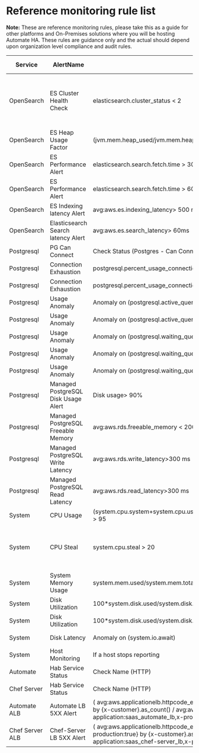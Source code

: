 # Reference monitoring rule list

**Note:** These are  reference monitoring rules, please take this as a guide for other platforms and On-Premises solutions where you will be hosting Automate HA. These rules are guidance only and the actual should depend upon organization level compliance and audit rules.

| **Service** | **AlertName** | **Rule** | **Severity Level** | **Trigger After** | **Alert Type** | **Comments** |
| ----------- | ------------- | -------- | ------------------ | ----------------- | -------------- | ------------ |
OpenSearch    |	ES Cluster Health Check |	elasticsearch.cluster_status < 2 |	L1 |	5 Minutes |	PagerDuty |	If Cluster Goes to Yellow or Red Status PagerDuty Alert will be triggered |
OpenSearch     |	ES Heap Usage Factor |	(jvm.mem.heap_used/jvm.mem.heap_max) > 0.95	 | L1	 | 5 Minutes	 | PagerDuty |
OpenSearch      |	ES Performance Alert |	elasticsearch.search.fetch.time > 30 sec	 | L2	 | 10 Minutes	 | Slack |
OpenSearch      |	ES Performance Alert |	elasticsearch.search.fetch.time > 60 sec	 | L1	 | 10 Minutes	 | PagerDuty |
OpenSearch      |	ES Indexing latency Alert |	avg:aws.es.indexing_latency> 500 ms	 | L1	 | 15 Minutes	 | PagerDuty |
OpenSearch      |	Elasticsearch Search latency Alert |	avg:aws.es.search_latency> 60ms | 	L1	 | 15 Minutes	 | PagerDuty |
Postgresql      |	PG Can Connect |	Check Status (Postgres - Can Connect)	 | L1	| 1 Minute	 | PagerDuty |
Postgresql      |	Connection Exhaustion |	postgresql.percent_usage_connections > 90	 | L2	 | 10 Minutes	 | Slack |
Postgresql |	Connection Exhaustion |	postgresql.percent_usage_connections > 95	 | L1	 | 10 Minutes	 | PagerDuty |
Postgresql |	Usage Anomaly |	Anomaly on (postgresql.active_queries)	 | L2	 | 5 Minutes	 | Slack |
Postgresql |	Usage Anomaly |	Anomaly on (postgresql.active_queries)	 | L1	 | 10 Minutes	 | PagerDuty |
Postgresql |	Usage Anomaly |	Anomaly on (postgresql.waiting_queries)	 | L2	 | 5 Minutes	 | Slack |
Postgresql |	Usage Anomaly |	Anomaly on (postgresql.waiting_queries)	 | L1	 | 10 Minutes	 | PagerDuty |
Postgresql |	Usage Anomaly |	Anomaly on (postgresql.waiting_queries)	 | L1	 | 10 Minutes	 | PagerDuty |
Postgresql |	Managed PostgreSQL Disk Usage Alert |	Disk usage> 90%	 | L1	 | 10 Minutes	 | PagerDuty |
Postgresql |	Managed PostgreSQL Freeable Memory |	avg:aws.rds.freeable_memory < 200000000 MB	 | L1	 | 10 Minutes	 | PagerDuty |
Postgresql |	Managed PostgreSQL Write Latency |	avg:aws.rds.write_latency>300 ms	 | L2	 | 10 Minutes	 | Slack |
Postgresql |	Managed PostgreSQL Read Latency	 | avg:aws.rds.read_latency>300 ms	 | L2	 | 10 Minutes	 | Slack |
System |	CPU Usage |	(system.cpu.system+system.cpu.user+system.cpu.stolen+system.cpu.guest+system.cpu.iowait) > 95	 | L1	 | 10 Minutes	 | PagerDuty |
System |	CPU Steal |	system.cpu.steal > 20	 | L1	| 10 Minutes	 | PagerDuty | 	Terminate if Part of AutoScaling / Stop and Restart machine
System |	System Memory Usage | 	system.mem.used/system.mem.total > 0.95	 | L2	 | 10 Minutes	 | Slack |
System |	Disk Utilization |	100*system.disk.used/system.disk.total > 85	 | L2	 | 10 Minutes	 | Slack |
System |	Disk Utilization |	100*system.disk.used/system.disk.total > 90	 | L1	 | 10 Minutes	 | PagerDuty |
System |	Disk Latency |	Anomaly on (system.io.await)	 | L2	 | 5 Minutes	 | Slack |
System |	Host Monitoring	 | If a host stops reporting	 | L1	 | 5 Minutes	 | PagerDuty |
Automate |	Hab Service Status |	Check Name (HTTP)	 | L1	 | 5 Minutes	 | PagerDuty |
Chef Server |	Hab Service Status |	Check Name (HTTP)	 | L1	 | 5 Minutes	 | PagerDuty |
Automate ALB |	Automate LB 5XX Alert |	( avg:aws.applicationelb.httpcode_elb_5xx{x-application:saas_automate_lb,x-production:true} by {x-customer}.as_count() / avg:aws.applicationelb.request_count{x-application:saas_automate_lb,x-production:true} by {x-customer}.as_count() ) * 100	 | L1	 | 10 Minutes	 | PagerDuty |
Chef Server ALB |	Chef-Server LB 5XX Alert |	( avg:aws.applicationelb.httpcode_elb_5xx{x-application:saas_chef-server_lb,x-production:true} by {x-customer}.as_count() / avg:aws.applicationelb.request_count{x-application:saas_chef-server_lb,x-production:true} by {x-customer}.as_count() ) * 100	 | L1	 | 10 Minutes	 | PagerDuty |
